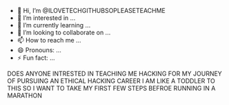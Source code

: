 - 👋 Hi, I’m @ILOVETECHGITHUBSOPLEASETEACHME
- 👀 I’m interested in ...
- 🌱 I’m currently learning ...
- 💞️ I’m looking to collaborate on ...
- 📫 How to reach me ...
- 😄 Pronouns: ...
- ⚡ Fun fact: ...

<!---
ILOVETECHGITHUBSOPLEASETEACHME/ILOVETECHGITHUBSOPLEASETEACHME is a ✨ special ✨ repository because its `README.md` (this file) appears on your GitHub profile.
You can click the Preview link to take a look at your changes.
--->
DOES ANYONE INTRESTED IN TEACHING ME HACKING FOR MY JOURNEY OF PURSUING AN ETHICAL HACKING CAREER I AM LIKE A TODDLER TO THIS SO  I WANT TO TAKE MY FIRST FEW STEPS BEFROE RUNNING IN A MARATHON
